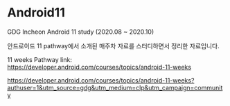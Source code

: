 # Android11
GDG Incheon Android 11 study (2020.08 ~ 2020.10)

안드로이드 11 pathway에서 소개된 매주차 자료를 스터디하면서 정리한 자료입니다.

11 weeks Pathway link: https://developer.android.com/courses/topics/android-11-weeks

https://developer.android.com/courses/topics/android-11-weeks?authuser=1&utm_source=gdg&utm_medium=clp&utm_campaign=community
